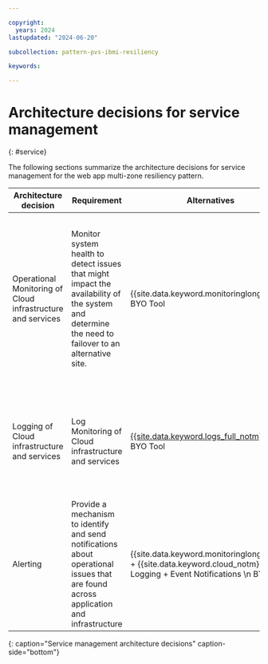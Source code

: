 ```yaml
---

copyright:
  years: 2024
lastupdated: "2024-06-20"

subcollection: pattern-pvs-ibmi-resiliency

keywords:

---
```


# Architecture decisions for service management
{: #service}

The following sections summarize the architecture decisions for service management for the web app multi-zone resiliency pattern.


| Architecture decision | Requirement | Alternatives | Decision | Rationale |
|------|------|-------|------|------|
| Operational Monitoring of Cloud infrastructure and services | Monitor system health to detect issues that might impact the availability of the system and determine the need to failover to an alternative site. | {{site.data.keyword.monitoringlong_notm}}  BYO Tool | {{site.data.keyword.monitoringlong_notm}} | * {{site.data.keyword.monitoringlong_notm}} provides visibility, alerting, and troubleshooting for PowerVS workspaces. \n * {{site.data.keyword.monitoringlong_notm}} collects and monitors operational metrics for cloud infrastructure as well as the cloud platform and services and provides a single view for all metrics \n * Monitoring of PowerVC metrics with {{site.data.keyword.monitoringlong_notm}} dashboards that are operated by Sysdig in partnership with {{site.data.keyword.IBM_notm}} /n * Cloud Native tools such as NMON can also be used. |
| Logging of Cloud infrastructure and services | Log Monitoring of Cloud infrastructure and services | [{{site.data.keyword.logs_full_notm}}](/docs/cloud-logs?topic=cloud-logs-getting-started) \n BYO Tool | [{{site.data.keyword.logs_full_notm}}](/docs/cloud-logs?topic=cloud-logs-getting-started) | * Recommended tool for infra Logging for any non-VMWare workloads. \n Ingestion and integration with other tools for diagnosis and alerts \n * Ingestion and integration with other tools for diagnosis and alerts \n * {{site.data.keyword.logs_full_notm}} collects operational logs from applications, platform resources, and infrastructure and provides interfaces to view and analyze all logs. |
| Alerting                                                    | Provide a mechanism to identify and send notifications about operational issues that are found across application and infrastructure | {{site.data.keyword.monitoringlong_notm}} + {{site.data.keyword.cloud_notm}} Logging + Event Notifications \n BYO Tool | {{site.data.keyword.monitoringlong_notm}} + {{site.data.keyword.cloud_notm}} Logging + Event Notifications | * {{site.data.keyword.monitoringlong_notm}} and {{site.data.keyword.cloud_notm}} Logging support the configuration of alerts to detect operational issues and send notifications to targeted channels. \n * Event Notifications are used to route the alert events to service destinations to automate response actions. \n * Full stack observability for application and infrastructure when combined with Pager Duty + ServiceNow (SNOW) + Customer SIEM                                                     |
{: caption="Service management architecture decisions" caption-side="bottom"}
